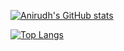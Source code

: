 [![Anirudh's GitHub stats](https://github-readme-stats.vercel.app/api?username=AnirudhM1&card_width=300&theme=dark&count_private=true)](https://github.com/anuraghazra/github-readme-stats)

[![Top Langs](https://github-readme-stats.vercel.app/api/top-langs/?username=AnirudhM1&card_width=445&layout=compact&theme=dark)](https://github.com/anuraghazra/github-readme-stats)
